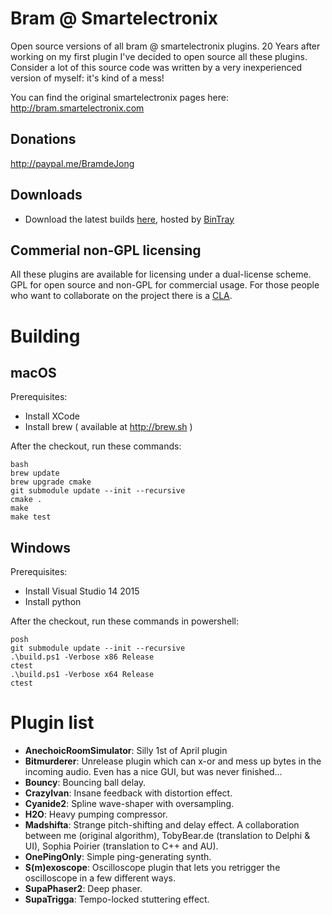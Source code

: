 # Bram @ Smartelectronix
Open source versions of all bram @ smartelectronix plugins. 20 Years after working on my first plugin I've decided to open source all these plugins. Consider a lot of this source code was written by a very inexperienced version of myself: it's kind of a mess!

You can find the original smartelectronix pages here: http://bram.smartelectronix.com

## Donations

http://paypal.me/BramdeJong

## Downloads

- Download the latest builds [here](https://dl.bintray.com/bdejong/Plugins/), hosted by [BinTray](http://bintray.com)

## Commerial non-GPL licensing

All these plugins are available for licensing under a dual-license scheme. GPL for open source and non-GPL for commercial usage. For those people who want to collaborate on the project there is a [CLA](https://github.com/bdejong/smartelectronix/wiki/CLA).

# Building
## macOS
Prerequisites:
- Install XCode
- Install brew ( available at http://brew.sh )

After the checkout, run these commands:
```
bash
brew update
brew upgrade cmake
git submodule update --init --recursive
cmake .
make
make test
```

## Windows
Prerequisites:
- Install Visual Studio 14 2015
- Install python

After the checkout, run these commands in powershell:
```
posh
git submodule update --init --recursive
.\build.ps1 -Verbose x86 Release
ctest
.\build.ps1 -Verbose x64 Release
ctest
```

# Plugin list
- **AnechoicRoomSimulator**: Silly 1st of April plugin
- **Bitmurderer**: Unrelease plugin which can x-or and mess up bytes in the incoming audio. Even has a nice GUI, but was never finished...
- **Bouncy**: Bouncing ball delay.
- **CrazyIvan**: Insane feedback with distortion effect.
- **Cyanide2**: Spline wave-shaper with oversampling.
- **H2O**: Heavy pumping compressor.
- **Madshifta**: Strange pitch-shifting and delay effect. A collaboration between me (original algorithm), TobyBear.de (translation to Delphi & UI), Sophia Poirier (translation to C++ and AU).
- **OnePingOnly**: Simple ping-generating synth.
- **S(m)exoscope**: Oscilloscope plugin that lets you retrigger the oscilloscope in a few different ways.
- **SupaPhaser2**: Deep phaser.
- **SupaTrigga**: Tempo-locked stuttering effect.
